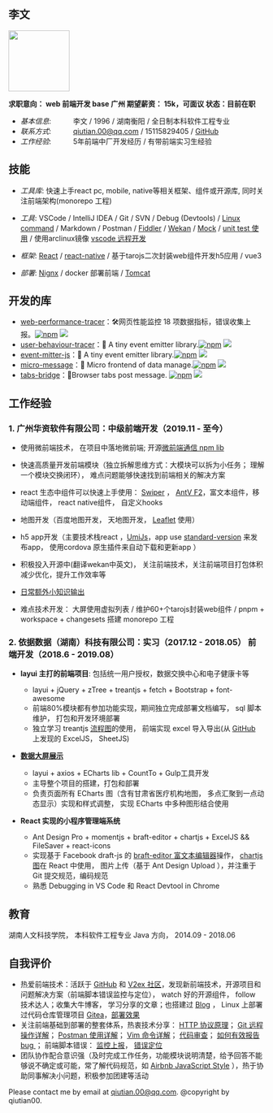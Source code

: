 ## 李文

<img src="./me/img/Photo_0122_10a.jpg" width="120" align="middle" />

**求职意向： web 前端开发 base 广州   期望薪资： 15k，可面议 状态：目前在职**

* _基本信息_:&nbsp;&nbsp;&nbsp;&nbsp;&nbsp;&nbsp;&nbsp;&nbsp;&nbsp;&nbsp;&nbsp;李文 / 1996 / 湖南衡阳 / 全日制本科软件工程专业
* _联系方式_:&nbsp;&nbsp;&nbsp;&nbsp;&nbsp;&nbsp;&nbsp;&nbsp;&nbsp;&nbsp;&nbsp;qiutian.00@qq.com / 15115829405 / [GitHub](https://github.com/qiutian00)
* _工作经验_:&nbsp;&nbsp;&nbsp;&nbsp;&nbsp;&nbsp;&nbsp;&nbsp;&nbsp;&nbsp;&nbsp;5年前端中厂开发经历 / 有带前端实习生经验

<!-- <table>
    <tr>
        <th>基本信息</th>
        <th>照片</th>
    </tr>
    <tr>
        <td>基本信息:&nbsp;&nbsp;&nbsp;&nbsp;&nbsp;&nbsp;&nbsp;&nbsp;&nbsp;&nbsp;&nbsp;李文 / 1996 / 湖南衡阳 / 本科软件工程专业</td>
        <td rowSpan="2"><img src="./me/img/Photo_0122_10a.jpg" width="120" align="middle" /></td>
    <tr>
        <td>联系方式:&nbsp;&nbsp;&nbsp;&nbsp;&nbsp;&nbsp;&nbsp;&nbsp;&nbsp;&nbsp;&nbsp;qiutian.00@qq.com / 15115829405 / GitHub: https://github.com/qiutian00</td>
    </tr>
</table> -->

## 技能 

<!-- * _编程语言_: JavaScript (ES6+) / HTML / CSS -->

* _工具库_: 快速上手react pc, mobile, native等相关框架、组件或开源库, 同时关注前端架构(monorepo 工程)

<!--
  - 脚手架: create react app, vite, umi(dvajs), cordova
  - 数据管理: [easy-peasy](https://github.com/ctrlplusb/easy-peasy), [teafuljs](https://github.com/teafuljs/teaful), [redux saga](https://redux-saga.js.org/)
  - react pc: antd ui, [web map Leaflet](https://leafletjs.com/), material ui, uiw
  - hooks: react hooks, [use-immer](https://github.com/immerjs/use-immer), [react-use](https://github.com/streamich/react-use)
  - react mobile/native: antd mobile, react-vant, react-native-leaflet-view
  - 其他工具: [rollup.js](https://rollupjs.org/), [pnpm workspace](https://pnpm.io/workspaces), [changesets manage version log](https://github.com/changesets/changesets)
  -->

* _工具_: VSCode / IntelliJ IDEA / Git / SVN / Debug (Devtools) / [Linux command](https://wangchujiang.com/linux-command/) / Markdown / Postman / [Fiddler](https://www.telerik.com/fiddler) / [Wekan](https://github.com/wekan/wekan) / [Mock](https://github.com/nuysoft/Mock) / [unit test 使用](https://cnodejs.org/topic/55b9e875f36f579657fc52f3) / 使用arclinux镜像 [vscode 远程开发](https://code.visualstudio.com/docs/devcontainers/containers)

* _框架_: [React](https://reactjs.org/) / [react-native](https://reactnative.cn/docs/getting-started) / 基于tarojs二次封装web组件开发h5应用 / vue3

* _部署_: [Nignx](http://nginx.org/en/) / docker 部署前端 / [Tomcat](http://tomcat.apache.org/)

## 开发的库
- [web-performance-tracer](https://github.com/qiutian00/web-performance-tracer)：🛠️网页性能监控 18 项数据指标，错误收集上报。[![npm](https://img.shields.io/npm/v/web-performance-tracer.svg)](https://npmjs.com/package/web-performance-tracer)     [![](https://img.shields.io/npm/dt/web-performance-tracer?style=flat&label=downloads&color=3b9648&labelColor=484848&logo=npm)](https://www.npmjs.com/package/web-performance-tracer)
- [user-behaviour-tracer](https://www.npmjs.com/package/user-behaviour-tracer)：🌻 A tiny event emitter library.[![npm](https://img.shields.io/npm/v/user-behaviour-tracer.svg)](https://npmjs.com/package/user-behaviour-tracer)     [![](https://img.shields.io/npm/dt/user-behaviour-tracer?style=flat&label=downloads&color=3b9648&labelColor=484848&logo=npm)](https://www.npmjs.com/package/user-behaviour-tracer)
- [event-mitter-js](https://github.com/qiutian00/event-mitter-js)：🌻 A tiny event emitter library.[![npm](https://img.shields.io/npm/v/event-mitter-js.svg)](https://npmjs.com/package/event-mitter-js)     [![](https://img.shields.io/npm/dt/event-mitter-js?style=flat&label=downloads&color=3b9648&labelColor=484848&logo=npm)](https://www.npmjs.com/package/event-mitter-js)
- [micro-message](https://github.com/qiutian00/micro-message)：🌸 Micro frontend of data manage.[![npm](https://img.shields.io/npm/v/micro-message.svg)](https://npmjs.com/package/micro-message)     [![](https://img.shields.io/npm/dt/micro-message?style=flat&label=downloads&color=3b9648&labelColor=484848&logo=npm)](https://www.npmjs.com/package/micro-message)
- [tabs-bridge](https://github.com/qiutian00/tabs-bridge)：🌿Browser tabs post message. [![npm](https://img.shields.io/npm/v/tabs-bridge.svg)](https://npmjs.com/package/tabs-bridge)     [![](https://img.shields.io/npm/dt/tabs-bridge?style=flat&label=downloads&color=3b9648&labelColor=484848&logo=npm)](https://www.npmjs.com/package/tabs-bridge)

## 工作经验

### 1. 广州华资软件有限公司：中级前端开发（2019.11 - 至今）

* 使用微前端技术， 在项目中落地微前端; 开源[微前端通信 npm lib](https://github.com/qiutian00/micro-message)

* 快速高质量开发前端模块（独立拆解思维方式：大模块可以拆为小任务； 理解一个模块交换闭环）， 难点问题能够快速找到前端相关的解决方案
* react 生态中组件可以快速上手使用： [Swiper](https://github.com/nolimits4web/swiper) ， [AntV F2](https://f2.antv.vision/zh/docs/tutorial/getting-started)，富文本组件，移动端组件， react native组件， 自定义hooks
* 地图开发（百度地图开发， 天地图开发， [Leaflet](https://leafletjs.com/) 使用）

* h5 app开发（主要技术栈react ，[UmiJs](https://umijs.org/)，app use [standard-version](https://github.com/conventional-changelog/standard-version) 来发布app， 使用cordova 原生插件来自动下载和更新app
）
* 积极投入开源中(翻译wekan中英文)， 关注前端技术，关注前端项目打包体积减少优化，提升工作效率等
* [日常额外小知识输出](https://www.notion.so/e8f91011b6d0476a9da4fce440ee3940?v=b118ab23d1b345ed8aa86b13d6567b5c)

* 难点技术开发： 大屏使用虚拟列表 / 维护60+个tarojs封装web组件 / pnpm + workspace + changesets 搭建 monorepo 工程

<!-- ![pic](me/img/wekan.png)  -->
<!-- * 上线系统快速定位问题并修复 -->
<!-- * 自学 react native -->
<!-- * 总结适应于项目中eslint配置 -->
<!-- * use v2ray to visit google and some post -->
<!-- * 工作日志记录 && 复盘 -->
<!-- * 读书（自卑与超越， 非暴力沟通， 儒林外史，墨菲定律，当下的力量，曾文正公家书，蒋勋细说红楼梦等35本以上） -->
<!-- #### 内部开发记录和提交 -->

<!-- ![pic](me/img/inner_pic_cut.png)  -->
<!-- ![pic](me/img/gitlab_contribute.png)  -->

### 2. 依据数据（湖南）科技有限公司：实习（2017.12 - 2018.05）  前端开发（2018.6 - 2019.08）

* **layui 主打的前端项目**: 包括统一用户授权，数据交换中心和电子健康卡等
    *  layui + jQuery + zTree + treantjs + fetch + Bootstrap + font-awesome
    *  前端80%模块都有参加功能实现，期间独立完成部署文档编写， sql 脚本维护， 打包和开发环境部署
    *  独立学习 treantjs [流程图](https://github.com/qiutian00/resume/blob/master/me/img/treant_demo.png)的使用， 前端实现 excel 导入导出(从 [GitHub](https://github.com/qiutian00) 上发现的 ExcelJS， SheetJS)


* **[数据大屏展示](https://github.com/qiutian00/large-screen-show)**
    * layui + axios + ECharts lib + CountTo + Gulp工具开发 
    * 主导整个项目的搭建，打包和部署
    * 负责页面所有 ECharts 图（含有甘肃省医疗机构地图， 多点汇聚到一点动态显示）实现和样式调整， 实现 ECharts 中多种图形结合使用
  

* **React 实现的小程序管理端系统**
    * Ant Design Pro + momentjs + braft-editor + chartjs + ExcelJS && FileSaver + react-icons
    * 实现基于 Facebook draft-js 的 [braft-editor 富文本编辑器](https://github.com/margox/braft-editor)操作， [chartjs   图](https://github.com/chartjs/Chart.js)在 React 中使用， 图片上传（基于 Ant Design Upload ），并注重于 Git 提交规范，编码规范
    * 熟悉 Debugging in VS Code 和 React Devtool in Chrome

<!-- #### 收获  -->
<!-- - 前后端分离的项目：前端研发需要了解快速调试后端接口或明白接口的报错信息等，快速定位问题，减少沟通成本 -->
<!-- - 避免不好情绪影响工作，在适当的时候，提出问题或者需求帮助 -->
<!-- - 核心功能未有持续性跟踪，新的问题需要重新确定解决方案，也需要研发人员及时反馈  -->
<!-- - 视研发团队情况，需要有统一的代码规范和多种方式代码审查  -->
<!-- - 需要会上和会下的 code review ，更多使得研发成员对项目的认识达成一致  -->

## 教育

湖南人文科技学院， 本科软件工程专业 Java 方向， 2014.09 - 2018.06

## 自我评价

* 热爱前端技术：活跃于 [GitHub](https://github.com/qiutian00) 和 [V2ex 社区](https://www.v2ex.com/)，发现新前端技术，开源项目和问题解决方案（前端脚本错误监控与定位）， watch 好的开源组件， follow 技术达人；收集大牛博客， 学习分享的文章；也搭建过 [Blog](https://qiutian00.github.io/) ， Linux 上部署过代码仓库管理项目 [Gitea](https://github.com/go-gitea/gitea)，[部署效果](https://github.com/qiutian00/resume/blob/master/me/img/gitea.gif)
* 关注前端基础到部署的整套体系，热衷技术分享： [HTTP 协议原理](me/share/HTTP协议原理分享.pdf)； [Git 远程操作详解](me/share/Git远程操作详解-阮一峰.pdf)； [Postman 使用详解](me/share/postman的使用方法详解.pdf)； [Vim 命令详解](me/share/vi_vim命令使用详解.pdf)； [代码审查](me/share/codeReview)； [如何有效报告 bug ](me/share/如何有效地报告Bug.pdf)； 前端脚本错误： [监控上报](https://github.com/joeyguo/blog/issues/13)， [错误定位](https://github.com/joeyguo/blog/issues/14)
* 团队协作配合意识强（及时完成工作任务，功能模块说明清楚，给予回答不能够说不确定或可能，常了解代码规范，如 [Airbnb JavaScript Style](https://github.com/sivan/javascript-style-guide) ），热于协助同事解决小问题，积极参加团建等活动



<!-- Here the [pdf](me/resume/qiutian00_resume_2022.pdf) and [online](https://qiutian00.github.io/resume/). -->
Please contact me by email at qiutian.00@qq.com.
@copyright by qiutian00.
